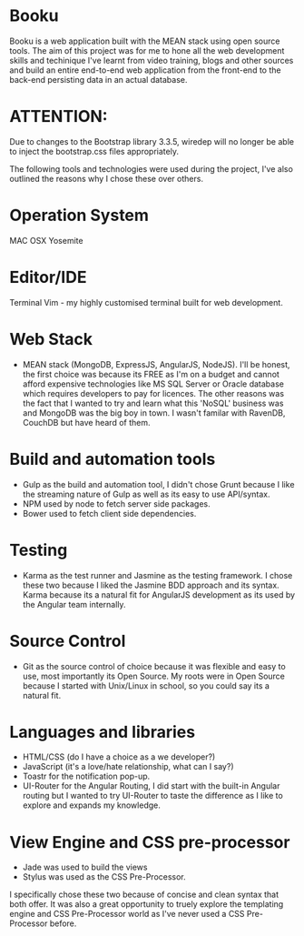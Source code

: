 # Booku

Booku is a web application built with the MEAN stack using open source tools. The aim of this project was for me to hone all the web development skills and techinique I've learnt from video training, blogs and other sources and build an entire end-to-end web application from the front-end to the back-end persisting data in an actual database.

# ATTENTION:
Due to changes to the Bootstrap library 3.3.5, wiredep will no longer be able to inject the bootstrap.css files appropriately.

The following tools and technologies were used during the project, I've also outlined the reasons why I chose these over others.

# Operation System 
MAC OSX Yosemite

# Editor/IDE
Terminal Vim - my highly customised terminal built for web development.

# Web Stack 
- MEAN stack (MongoDB, ExpressJS, AngularJS, NodeJS). 
I'll be honest, the first choice was because its FREE as I'm on a budget and cannot afford expensive technologies like MS SQL Server or Oracle database which requires developers to pay for licences. The other reasons was the fact that I wanted to try and learn what this 'NoSQL' business was and MongoDB was the big boy in town. I wasn't familar with RavenDB, CouchDB but have heard of them.

# Build and automation tools
- Gulp as the build and automation tool, I didn't chose Grunt because I like the streaming nature of Gulp as well as its easy to use API/syntax.
- NPM used by node to fetch server side packages.
- Bower used to fetch client side dependencies.

# Testing
- Karma as the test runner and Jasmine as the testing framework. I chose these two because I liked the Jasmine BDD approach and its syntax. Karma because its a natural fit for AngularJS development as its used by the Angular team internally.

# Source Control
- Git as the source control of choice because it was flexible and easy to use, most importantly its Open Source. My roots were in Open Source because I started with Unix/Linux in school, so you could say its a natural fit.

# Languages and libraries
- HTML/CSS (do I have a choice as a we developer?) 
- JavaScript (it's a love/hate relationship, what can I say?)
- Toastr for the notification pop-up.
- UI-Router for the Angular Routing, I did start with the built-in Angular routing but I wanted to try UI-Router to taste the difference as I like to explore and expands my knowledge.

# View Engine and CSS pre-processor
- Jade was used to build the views
- Stylus was used as the CSS Pre-Processor.

I specifically chose these two because of concise and clean syntax that both offer. It was also a great opportunity to truely explore the templating engine and CSS Pre-Processor world as I've never used a CSS Pre-Processor before.
